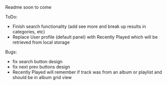 Readme soon to come

ToDo:
- Finish search functionality (add see more and break up results in categories, etc)
- Replace User profile (default panel) with Recently Played which will be retrieved from local storage


Bugs:
- fix search button design
- fix next prev buttons design
- Recently Played will remember if track was from an album or playlist and should be in album grid view